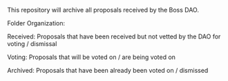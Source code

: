 This repository will archive all proposals received by the Boss DAO.

Folder Organization:

Received: Proposals that have been received but not vetted by the DAO for voting / dismissal

Voting: Proposals that will be voted on / are being voted on

Archived: Proposals that have been already been voted on / dismissed
